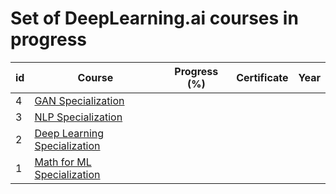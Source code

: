 # Set of DeepLearning.ai courses in progress

| id | Course | Progress (%) | Certificate | Year |
| --- | --- | --- | --- | --- |
| 4 | [GAN Specialization](https://www.coursera.org/specializations/generative-adversarial-networks-gans) |  |  |  |
| 3 | [NLP Specialization](https://www.coursera.org/specializations/natural-language-processing) |  |  |  |
| 2 | [Deep Learning Specialization](https://www.coursera.org/specializations/deep-learning) |  |  |  |
| 1 | [Math for ML Specialization](https://www.coursera.org/specializations/mathematics-for-machine-learning-and-data-science) |  |  |  |
